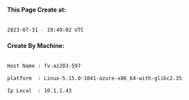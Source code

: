 
   
#### This Page Create at:

```bash

2023-07-31 - 19:49:02 UTC

```

#### Create By Machine:

```bash

Host Name : fv-az203-597

platform  : Linux-5.15.0-1041-azure-x86_64-with-glibc2.35

Ip Local  : 10.1.1.43

```

